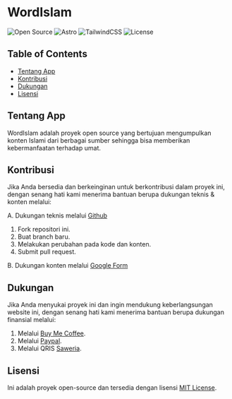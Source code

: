 # WordIslam

![Open Source](https://badges.frapsoft.com/os/v1/open-source.svg?v=103)
![Astro](https://img.shields.io/badge/Astro-v1.0.x-orange)
![TailwindCSS](https://img.shields.io/badge/TailwindCSS-v3.x-blueviolet)
![License](https://img.shields.io/badge/License-MIT-blue)

## Table of Contents
- [Tentang App](#tentang-app)
- [Kontribusi](#kontribusi)
- [Dukungan](#dukungan)
- [Lisensi](#lisensi)

## Tentang App

WordIslam adalah proyek open source yang bertujuan mengumpulkan konten Islami dari berbagai sumber sehingga bisa memberikan kebermanfaatan terhadap umat.

## Kontribusi

Jika Anda bersedia dan berkeinginan untuk berkontribusi dalam proyek ini, dengan senang hati kami menerima bantuan berupa dukungan teknis & konten melalui:

A. Dukungan teknis melalui [Github](https://github.com/andywahyudi/wordislam)
1. Fork repositori ini.
2. Buat branch baru.
3. Melakukan perubahan pada kode dan konten.
4. Submit pull request.

B. Dukungan konten melalui [Google Form]()


## Dukungan

Jika Anda menyukai proyek ini dan ingin mendukung keberlangsungan website ini, dengan senang hati kami menerima bantuan berupa dukungan finansial melalui: 

1. Melalui [Buy Me Coffee](https://www.buymeacoffee.com/andywahyudi).
2. Melalui [Paypal](https://paypal.me/andywahyudi).
3. Melalui QRIS [Saweria](https://saweria.co/andyweb).


## Lisensi

Ini adalah proyek open-source dan tersedia dengan lisensi [MIT License](LICENSE).